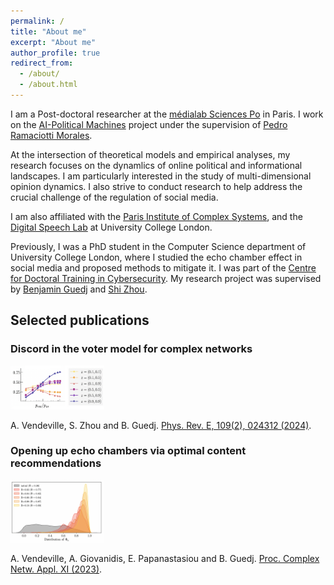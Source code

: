 ```yaml
---
permalink: /
title: "About me"
excerpt: "About me"
author_profile: true
redirect_from: 
  - /about/
  - /about.html
---
```


I am a Post-doctoral researcher at the [médialab Sciences Po](https://medialab.sciencespo.fr/en/) in Paris. I work on the [AI-Political Machines](https://medialab.sciencespo.fr/activites/ai-political-machine/) project under the supervision of [Pedro Ramaciotti Morales](https://pedroramaciotti.github.io/).

At the intersection of theoretical models and empirical analyses, my research focuses on the dynamlics of online political and informational landscapes. I am particularly interested in the study of multi-dimensional opinion dynamics. I also strive to conduct research to help address the crucial challenge of the regulation of social media.

I am also affiliated with the [Paris Institute of Complex Systems](https://iscpif.fr/?lang=en), and the [Digital Speech Lab](https://www.digitalspeechlab.com/) at University College London.

Previously, I was a PhD student in the Computer Science department of University College London, where I studied the echo chamber effect in social media and proposed methods to mitigate it. I was part of the [Centre for Doctoral Training in Cybersecurity](https://www.ucl.ac.uk/computer-science/study/postgraduate-research/centre-doctoral-training-cybersecurity). My research project was supervised by [Benjamin Guedj](https://bguedj.github.io/) and [Shi Zhou](https://wp.cs.ucl.ac.uk/shizhou/).


## Selected publications

### Discord in the voter model for complex networks

<img src="../images/discord.png" alt="Alt text" width="150" height="70">

A. Vendeville, S. Zhou and B. Guedj. [Phys. Rev. E, 109(2), 024312 (2024)](https://journals.aps.org/pre/abstract/10.1103/PhysRevE.109.024312).


### Opening up echo chambers via optimal content recommendations

<img src="../images/cna23.png" alt="Alt text" width="150" height="100">

A. Vendeville, A. Giovanidis, E. Papanastasiou and B. Guedj. [Proc. Complex Netw. Appl. XI (2023)](https://link.springer.com/chapter/10.1007/978-3-031-21127-0_7).